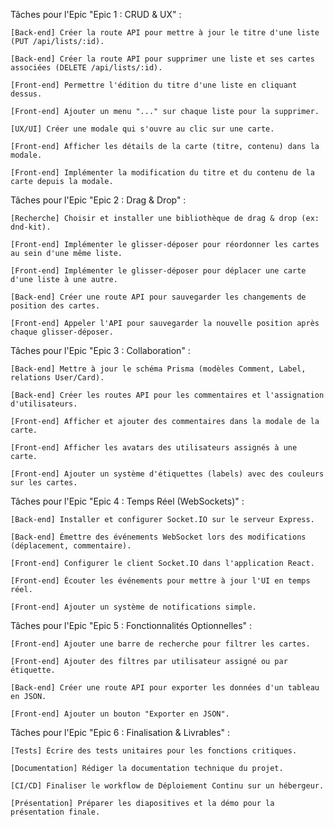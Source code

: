 Tâches pour l'Epic "Epic 1 : CRUD & UX" :

    [Back-end] Créer la route API pour mettre à jour le titre d'une liste (PUT /api/lists/:id).

    [Back-end] Créer la route API pour supprimer une liste et ses cartes associées (DELETE /api/lists/:id).

    [Front-end] Permettre l'édition du titre d'une liste en cliquant dessus.

    [Front-end] Ajouter un menu "..." sur chaque liste pour la supprimer.

    [UX/UI] Créer une modale qui s'ouvre au clic sur une carte.

    [Front-end] Afficher les détails de la carte (titre, contenu) dans la modale.

    [Front-end] Implémenter la modification du titre et du contenu de la carte depuis la modale.

Tâches pour l'Epic "Epic 2 : Drag & Drop" :

    [Recherche] Choisir et installer une bibliothèque de drag & drop (ex: dnd-kit).

    [Front-end] Implémenter le glisser-déposer pour réordonner les cartes au sein d'une même liste.

    [Front-end] Implémenter le glisser-déposer pour déplacer une carte d'une liste à une autre.

    [Back-end] Créer une route API pour sauvegarder les changements de position des cartes.

    [Front-end] Appeler l'API pour sauvegarder la nouvelle position après chaque glisser-déposer.

Tâches pour l'Epic "Epic 3 : Collaboration" :

    [Back-end] Mettre à jour le schéma Prisma (modèles Comment, Label, relations User/Card).

    [Back-end] Créer les routes API pour les commentaires et l'assignation d'utilisateurs.

    [Front-end] Afficher et ajouter des commentaires dans la modale de la carte.

    [Front-end] Afficher les avatars des utilisateurs assignés à une carte.

    [Front-end] Ajouter un système d'étiquettes (labels) avec des couleurs sur les cartes.

Tâches pour l'Epic "Epic 4 : Temps Réel (WebSockets)" :

    [Back-end] Installer et configurer Socket.IO sur le serveur Express.

    [Back-end] Émettre des événements WebSocket lors des modifications (déplacement, commentaire).

    [Front-end] Configurer le client Socket.IO dans l'application React.

    [Front-end] Écouter les événements pour mettre à jour l'UI en temps réel.

    [Front-end] Ajouter un système de notifications simple.

Tâches pour l'Epic "Epic 5 : Fonctionnalités Optionnelles" :

    [Front-end] Ajouter une barre de recherche pour filtrer les cartes.

    [Front-end] Ajouter des filtres par utilisateur assigné ou par étiquette.

    [Back-end] Créer une route API pour exporter les données d'un tableau en JSON.

    [Front-end] Ajouter un bouton "Exporter en JSON".

Tâches pour l'Epic "Epic 6 : Finalisation & Livrables" :

    [Tests] Écrire des tests unitaires pour les fonctions critiques.

    [Documentation] Rédiger la documentation technique du projet.

    [CI/CD] Finaliser le workflow de Déploiement Continu sur un hébergeur.

    [Présentation] Préparer les diapositives et la démo pour la présentation finale.
